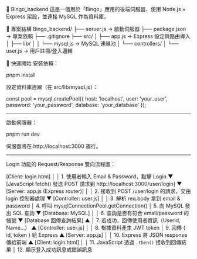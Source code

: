 🎲 Bingo_backend
這是一個用於「Bingo」應用的後端伺服器，使用 Node.js + Express 架設，並連接 MySQL 作為資料庫。

📁 專案結構
Bingo_backend/
├── server.js → 啟動伺服器
├── package.json → 專案依賴
├── .gitignore
├── src/
│ ├── app.js → Express 設定與路由導入
│ ├── lib/
│ │ └── mysql.js → MySQL 連線池
│ └── controllers/
│ └── user.js → 用戶註冊/登入邏輯

🚀 快速開始
安裝依賴：

pnpm install

設定資料庫連線（在 src/lib/mysql.js）：

const pool = mysql.createPool({
host: 'localhost',
user: 'your_user',
password: 'your_password',
database: 'your_database'
});

----------------------------------------------------------------------------------

啟動伺服器：

pnpm run dev

伺服器將在 http://localhost:3000 運行。

----------------------------------------------------------------------------------

Login 功能的 Request/Response 雙向流程圖：

[Client: login.html]
    │
    │  1. 使用者輸入 Email & Password，點擊 Login
    ▼
[JavaScript fetch() 發送 POST 請求到 http://localhost:3000/user/login]
    ▼
[Server: app.js (Express router)]
    │
    │  2. 接收到 POST /user/login 的請求，交由 login 控制器處理
    ▼
[Controller: user.js]
    │
    │  3. 解析 req.body 拿到 email & password
    │  4. 呼叫 mysqlConnectionPool.getConnection()
    │  5. 向 MySQL 發出 SQL 查詢
    ▼
[Database: MySQL]
    │
    │  6. 查詢是否有符合 email/password 的帳號
    ▼
[Database 回傳查詢結果]
    ▲
    │  7. 若成功，回傳使用者資訊（UserId, Name...）
    ▲
[Controller: user.js]
    │
    │  8. 根據資料產生 JWT token
    │  9. 回傳 { id, token } 給 Express
    ▲
[Server: app.js]
    │
    │ 10. Express 將 JSON response 傳給前端
    ▲
[Client: login.html]
    │
    │ 11. JavaScript 透過 `.then()` 接收到回傳結果
    │ 12. 顯示登入成功訊息或錯誤訊息


